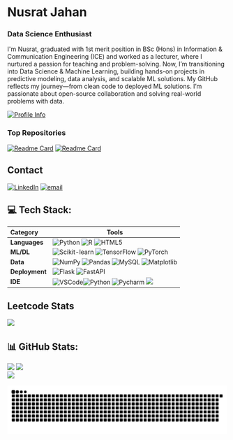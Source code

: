 # Nusrat Jahan
### Data Science Enthusiast
I'm Nusrat, graduated with 1st merit position in BSc (Hons) in Information & Communication Engineering (ICE) and worked as a lecturer, where I nurtured a passion for teaching and problem-solving. Now, I’m transitioning into Data Science & Machine Learning, building hands-on projects in predictive modeling, data analysis, and scalable ML solutions. My GitHub reflects my journey—from clean code to deployed ML solutions. I’m passionate about open-source collaboration and solving real-world problems with data.

[![Profile Info](https://github-profile-summary-cards.vercel.app/api/cards/profile-details?username=Nusrat-96&theme=dark&hide_border=false)](https://github.com/Nusrat-96)

### Top Repositories
[![Readme Card](https://github-readme-stats.vercel.app/api/pin/?username=Nusrat-96&theme=dark&hide_border=false&repo=Bullying_comment_detection_25)](https://github.com/Nusrat-96/Bullying_comment_detection_25)
[![Readme Card](https://github-readme-stats.vercel.app/api/pin/?username=Nusrat-96&theme=dark&hide_border=false&repo=Laptop_Price_Prediction)]([https://github.com/Nusrat-96/Bullying_comment_detection_25](https://github.com/Nusrat-96/Laptop_Price_Prediction))

## Contact
[![LinkedIn](https://img.shields.io/badge/LinkedIn-%230077B5.svg?logo=linkedin&logoColor=white)](https://linkedin.com/in/www.linkedin.com/in/nusrat-jahan-8a011b19b) [![email](https://img.shields.io/badge/Email-D14836?logo=gmail&logoColor=white)](mailto:nusratadiba88@gmail.com) 

## 💻 Tech Stack:
| Category       | Tools                                                                 |
|:----------------|-----------------------------------------------------------------------|
| **Languages**  | ![Python](https://img.shields.io/badge/python-3670A0?style=for-the-badge&logo=python&logoColor=ffdd54) ![R](https://img.shields.io/badge/r-%23276DC3.svg?style=for-the-badge&logo=r&logoColor=white) ![HTML5](https://img.shields.io/badge/html5-%23E34F26.svg?style=for-the-badge&logo=html5&logoColor=white) |
| **ML/DL**      | ![Scikit-learn](https://img.shields.io/badge/-Scikit_Learn-F7931E?logo=scikit-learn) ![TensorFlow](https://img.shields.io/badge/-TensorFlow-FF6F00?logo=tensorflow) ![PyTorch](https://img.shields.io/badge/-PyTorch-EE4C2C?logo=pytorch) |
| **Data**       | ![NumPy](https://img.shields.io/badge/numpy-%23013243.svg?style=for-the-badge&logo=numpy&logoColor=white) ![Pandas](https://img.shields.io/badge/pandas-%23150458.svg?style=for-the-badge&logo=pandas&logoColor=white)   ![MySQL](https://img.shields.io/badge/mysql-4479A1.svg?style=for-the-badge&logo=mysql&logoColor=white) ![Matplotlib](https://img.shields.io/badge/Matplotlib-%23ffffff.svg?style=for-the-badge&logo=Matplotlib&logoColor=black)|                        |
| **Deployment**      | ![Flask](https://img.shields.io/badge/flask-%23000.svg?style=for-the-badge&logo=flask&logoColor=white) ![FastAPI](https://img.shields.io/badge/FastAPI-005571?style=for-the-badge&logo=fastapi)|
| **IDE**      | ![VSCode](https://img.shields.io/badge/VSCode-0078D4?style=for-the-badge&logo=visual%20studio%20code&logoColor=white)![Python](https://img.shields.io/badge/Python-FFD43B?style=for-the-badge&logo=python&logoColor=blue) ![Pycharm](	https://img.shields.io/badge/Colab-F9AB00?style=for-the-badge&logo=googlecolab&color=525252) ![](https://img.shields.io/badge/PyCharm-000000.svg?&style=for-the-badge&logo=PyCharm&logoColor=white) |

## Leetcode Stats
![](https://leetcard.jacoblin.cool/NusratJahan96?ext=heatmap)


## 📊 GitHub Stats:

<img height="180em" src="https://github-readme-stats.vercel.app/api?username=Nusrat-96&theme=dark&hide_border=false&include_all_commits=false&count_private=true"/> <img height="180em" src="https://github-readme-stats.vercel.app/api/top-langs/?username=Nusrat-96&theme=dark&hide_border=false&include_all_commits=false&count_private=true&layout=compact"/> <br/>
<img height="180em" src="https://nirzak-streak-stats.vercel.app/?user=Nusrat-96&theme=dark&hide_border=false"/>



![snake gif](https://github.com/Nusrat-96/Nusrat-96/blob/output/github-snake-dark.svg)
